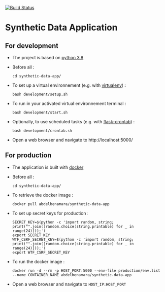 [![Build Status](https://travis-ci.com/abdelbenamara/SyntheticData.svg?branch=master)](https://travis-ci.com/github/abdelbenamara/SyntheticData)

# Synthetic Data Application

## For development

* The project is based on [python 3.8](https://www.python.org/downloads/release/python-380/)

* Before all :
  ```
  cd synthetic-data-app/
  ```

* To set up a virtual environnement (e.g. with [virtualenv](https://virtualenv.pypa.io/en/latest/)) :
  ```
  bash development/setup.sh
  ```
      
* To run in your activated virtual environnement terminal :
  ```
  bash development/start.sh
  ```

* Optionally, to use scheduled tasks (e.g. with [flask-crontab](https://github.com/frostming/flask-crontab)) :
  ```
  bash development/crontab.sh
  ```

* Open a web browser and navigate to http://localhost:5000/
  
## For production

* The application is built with [docker](https://www.docker.com/get-started)

* Before all :
  ```
  cd synthetic-data-app/
  ```
  
* To retrieve the docker image :
  ```
  docker pull abdelbenamara/synthetic-data-app
  ```
  
* To set up secret keys for production :
  ```
  SECRET_KEY=$(python -c 'import random, string; print("".join([random.choice(string.printable) for _ in range(24)]));')
  export SECRET_KEY
  WTF_CSRF_SECRET_KEY=$(python -c 'import random, string; print("".join([random.choice(string.printable) for _ in range(24)]));')
  export WTF_CSRF_SECRET_KEY
  ```
  
* To run the docker image :
  ```
  docker run -d --rm -p HOST_PORT:5000 --env-file production/env.list --name CONTAINER_NAME abdelbenamara/synthetic-data-app
  ```

* Open a web browser and navigate to ``` HOST_IP:HOST_PORT ```
